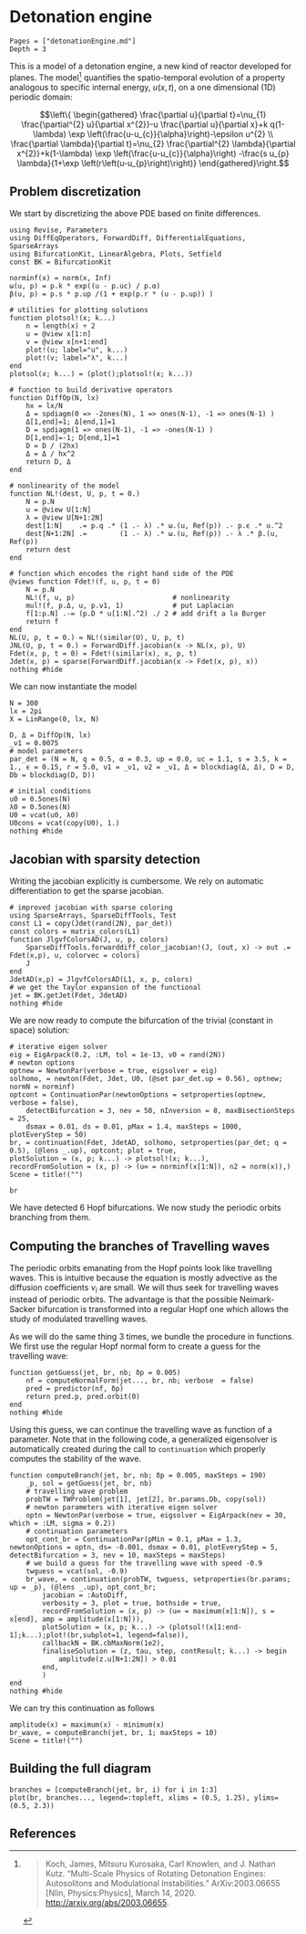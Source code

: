 # Detonation engine

```@contents
Pages = ["detonationEngine.md"]
Depth = 3
```

This is a model of a detonation engine, a new kind of reactor developed for planes.
The model[^Koch] quantifies the spatio-temporal evolution of a property analogous to specific internal energy, $u(x,t)$, on a one dimensional (1D) periodic domain:


$$\left\{
\begin{gathered}
\frac{\partial u}{\partial t}=\nu_{1} \frac{\partial^{2} u}{\partial x^{2}}-u \frac{\partial u}{\partial x}+k q(1-\lambda) \exp \left(\frac{u-u_{c}}{\alpha}\right)-\epsilon u^{2} \\
\frac{\partial \lambda}{\partial t}=\nu_{2} \frac{\partial^{2} \lambda}{\partial x^{2}}+k(1-\lambda) \exp \left(\frac{u-u_{c}}{\alpha}\right) -\frac{s u_{p} \lambda}{1+\exp \left(r\left(u-u_{p}\right)\right)}
\end{gathered}\right.$$

## Problem discretization

We start by discretizing the above PDE based on finite differences.

```@example DETENGINE
using Revise, Parameters
using DiffEqOperators, ForwardDiff, DifferentialEquations, SparseArrays
using BifurcationKit, LinearAlgebra, Plots, Setfield
const BK = BifurcationKit

norminf(x) = norm(x, Inf)
ω(u, p) = p.k * exp((u - p.uc) / p.α)
β(u, p) = p.s * p.up /(1 + exp(p.r * (u - p.up)) )

# utilities for plotting solutions
function plotsol!(x; k...)
	n = length(x) ÷ 2
	u = @view x[1:n]
	v = @view x[n+1:end]
	plot!(u; label="u", k...)
	plot!(v; label="λ", k...)
end
plotsol(x; k...) = (plot();plotsol!(x; k...))

# function to build derivative operators
function DiffOp(N, lx)
	hx = lx/N
	Δ = spdiagm(0 => -2ones(N), 1 => ones(N-1), -1 => ones(N-1) )
	Δ[1,end]=1; Δ[end,1]=1
	D = spdiagm(1 => ones(N-1), -1 => -ones(N-1) )
	D[1,end]=-1; D[end,1]=1
	D = D / (2hx)
	Δ = Δ / hx^2
	return D, Δ
end

# nonlinearity of the model
function NL!(dest, U, p, t = 0.)
	N = p.N
	u = @view U[1:N]
	λ = @view U[N+1:2N]
	dest[1:N]    .= p.q .* (1 .- λ) .* ω.(u, Ref(p)) .- p.ϵ .* u.^2
	dest[N+1:2N] .=        (1 .- λ) .* ω.(u, Ref(p)) .- λ .* β.(u, Ref(p))
	return dest
end

# function which encodes the right hand side of the PDE
@views function Fdet!(f, u, p, t = 0)
	N = p.N
	NL!(f, u, p) 						# nonlinearity
	mul!(f, p.Δ, u, p.ν1, 1) 			# put Laplacian
	f[1:p.N] .-= (p.D * u[1:N].^2) ./ 2	# add drift a la Burger
	return f
end
NL(U, p, t = 0.) = NL!(similar(U), U, p, t)
JNL(U, p, t = 0.) = ForwardDiff.jacobian(x -> NL(x, p), U)
Fdet(x, p, t = 0) = Fdet!(similar(x), x, p, t)
Jdet(x, p) = sparse(ForwardDiff.jacobian(x -> Fdet(x, p), x))
nothing #hide
```

We can now instantiate the model

```@example DETENGINE
N = 300
lx = 2pi
X = LinRange(0, lx, N)

D, Δ = DiffOp(N, lx)
_ν1 = 0.0075
# model parameters
par_det = (N = N, q = 0.5, α = 0.3, up = 0.0, uc = 1.1, s = 3.5, k = 1., ϵ = 0.15, r = 5.0, ν1 = _ν1, ν2 = _ν1, Δ = blockdiag(Δ, Δ), D = D, Db = blockdiag(D, D))

# initial conditions
u0 = 0.5ones(N)
λ0 = 0.5ones(N)
U0 = vcat(u0, λ0)
U0cons = vcat(copy(U0), 1.)
nothing #hide
```

## Jacobian with sparsity detection

Writing the jacobian explicitly is cumbersome. We rely on automatic differentiation to get the sparse jacobian.

```@example DETENGINE
# improved jacobian with sparse coloring
using SparseArrays, SparseDiffTools, Test
const L1 = copy(Jdet(rand(2N), par_det))
const colors = matrix_colors(L1)
function JlgvfColorsAD(J, u, p, colors)
	SparseDiffTools.forwarddiff_color_jacobian!(J, (out, x) -> out .= Fdet(x,p), u, colorvec = colors)
	J
end
JdetAD(x,p) = JlgvfColorsAD(L1, x, p, colors)
# we get the Taylor expansion of the functional
jet = BK.getJet(Fdet, JdetAD)
nothing #hide
```

We are now ready to compute the bifurcation of the trivial (constant in space) solution:

```@example DETENGINE
# iterative eigen solver
eig = EigArpack(0.2, :LM, tol = 1e-13, v0 = rand(2N))
# newton options
optnew = NewtonPar(verbose = true, eigsolver = eig)
solhomo, = newton(Fdet, Jdet, U0, (@set par_det.up = 0.56), optnew; normN = norminf)
optcont = ContinuationPar(newtonOptions = setproperties(optnew, verbose = false),
	detectBifurcation = 3, nev = 50, nInversion = 8, maxBisectionSteps = 25,
	dsmax = 0.01, ds = 0.01, pMax = 1.4, maxSteps = 1000, plotEveryStep = 50)
br, = continuation(Fdet, JdetAD, solhomo, setproperties(par_det; q = 0.5), (@lens _.up), optcont; plot = true,
plotSolution = (x, p; k...) -> plotsol!(x; k...),
recordFromSolution = (x, p) -> (u∞ = norminf(x[1:N]), n2 = norm(x)),)
Scene = title!("")
```

```@example DETENGINE
br
```

We have detected 6 Hopf bifurcations. We now study the periodic orbits branching from them.

## Computing the branches of Travelling waves

The periodic orbits emanating from the Hopf points look like travelling waves. This is intuitive because the equation is mostly advective as the diffusion coefficients $\nu_i$ are small. We will thus seek for travelling waves instead of periodic orbits. The advantage is that the possible Neimark-Sacker bifurcation is transformed into a regular Hopf one which allows the study of modulated travelling waves.

As we will do the same thing 3 times, we bundle the procedure in functions. We first use the regular Hopf normal form to create a guess for the travelling wave:

```@example DETENGINE
function getGuess(jet, br, nb; δp = 0.005)
	nf = computeNormalForm(jet..., br, nb; verbose  = false)
	pred = predictor(nf, δp)
	return pred.p, pred.orbit(0)
end
nothing #hide
```

Using this guess, we can continue the travelling wave as function of a parameter. Note that in the following code, a generalized eigensolver is automatically created during the call to `continuation` which properly computes the stability of the wave.

```@example DETENGINE
function computeBranch(jet, br, nb; δp = 0.005, maxSteps = 190)
	_p, sol = getGuess(jet, br, nb)
	# travelling wave problem
	probTW = TWProblem(jet[1], jet[2], br.params.Db, copy(sol))
	# newton parameters with iterative eigen solver
	optn = NewtonPar(verbose = true, eigsolver = EigArpack(nev = 30, which = :LM, sigma = 0.2))
	# continuation parameters
	opt_cont_br = ContinuationPar(pMin = 0.1, pMax = 1.3, newtonOptions = optn, ds= -0.001, dsmax = 0.01, plotEveryStep = 5, detectBifurcation = 3, nev = 10, maxSteps = maxSteps)
	# we build a guess for the travelling wave with speed -0.9
	twguess = vcat(sol, -0.9)
	br_wave, = continuation(probTW, twguess, setproperties(br.params; up = _p), (@lens _.up), opt_cont_br;
		jacobian = :AutoDiff,
		verbosity = 3, plot = true, bothside = true,
		recordFromSolution = (x, p) -> (u∞ = maximum(x[1:N]), s = x[end], amp = amplitude(x[1:N])),
		plotSolution = (x, p; k...) -> (plotsol!(x[1:end-1];k...);plot!(br,subplot=1, legend=false)),
		callbackN = BK.cbMaxNorm(1e2),
		finaliseSolution = (z, tau, step, contResult; k...) -> begin
			amplitude(z.u[N+1:2N]) > 0.01
		end,
		)
end
nothing #hide
```

We can try this continuation as follows

```@example DETENGINE
amplitude(x) = maximum(x) - minimum(x)
br_wave, = computeBranch(jet, br, 1; maxSteps = 10)
Scene = title!("")
```

## Building the full diagram

```@example DETENGINE
branches = [computeBranch(jet, br, i) for i in 1:3]
plot(br, branches..., legend=:topleft, xlims = (0.5, 1.25), ylims=(0.5, 2.3))
```


## References

[^Koch]:> Koch, James, Mitsuru Kurosaka, Carl Knowlen, and J. Nathan Kutz. “Multi-Scale Physics of Rotating Detonation Engines: Autosolitons and Modulational Instabilities.” ArXiv:2003.06655 [Nlin, Physics:Physics], March 14, 2020. http://arxiv.org/abs/2003.06655.
